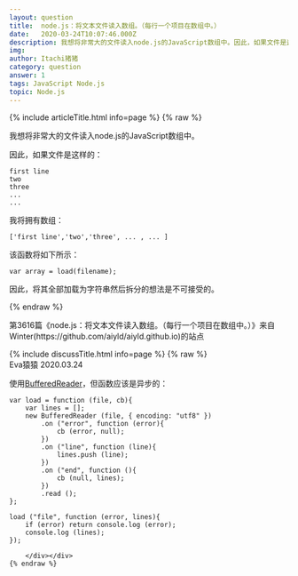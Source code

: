 ```yaml
---
layout: question
title:  node.js：将文本文件读入数组。（每行一个项目在数组中。）
date:   2020-03-24T10:07:46.000Z
description: 我想将非常大的文件读入node.js的JavaScript数组中。因此，如果文件是这样的：first linetwo three........
img: 
author: Itachi猪猪
category: question
answer: 1
tags: JavaScript Node.js
topic: Node.js
---
```

<div class="article-root">
  <div class="article">
    {% include articleTitle.html info=page %}
    {% raw %}
    <div class="article-content"><p><font style="vertical-align: inherit;"><font style="vertical-align: inherit;">我想将非常大的文件读入node.js的JavaScript数组中。</font></font></p>

<p><font style="vertical-align: inherit;"><font style="vertical-align: inherit;">因此，如果文件是这样的：</font></font></p>

<pre><code>first line<font></font>
two <font></font>
three<font></font>
...<font></font>
...<font></font>
</code></pre>

<p><font style="vertical-align: inherit;"><font style="vertical-align: inherit;">我将拥有数组： </font></font></p>

<pre><code>['first line','two','three', ... , ... ] 
</code></pre>

<p><font style="vertical-align: inherit;"><font style="vertical-align: inherit;">该函数将如下所示：</font></font></p>

<pre><code>var array = load(filename); 
</code></pre>

<p><font style="vertical-align: inherit;"><font style="vertical-align: inherit;">因此，将其全部加载为字符串然后拆分的想法是不可接受的。</font></font></p></div>
    {% endraw %}
  </div>
  <p class="winter_mark">第3616篇《node.js：将文本文件读入数组。（每行一个项目在数组中。）》来自Winter(https://github.com/aiyld/aiyld.github.io)的站点</p>
  <div class="discuss-wrapper">
    {% include discussTitle.html info=page %}
    {% raw %}
    <div class="discuss-item">
        <div class="discuss-parent">
          <div class="discuss-meta">
            <span class="discuss-user">Eva猿猿</span>
            <span class="discuss-time">2020.03.24</span>
          </div>
          <div class="discuss-comment"><p><font style="vertical-align: inherit;"><font style="vertical-align: inherit;">使用</font></font><a href="https://github.com/Gagle/Node-BufferedReader"><font style="vertical-align: inherit;"><font style="vertical-align: inherit;">BufferedReader</font></font></a><font style="vertical-align: inherit;"><font style="vertical-align: inherit;">，但函数应该是异步的：</font></font></p>

<pre><code>var load = function (file, cb){<font></font>
    var lines = [];<font></font>
    new BufferedReader (file, { encoding: "utf8" })<font></font>
        .on ("error", function (error){<font></font>
            cb (error, null);<font></font>
        })<font></font>
        .on ("line", function (line){<font></font>
            lines.push (line);<font></font>
        })<font></font>
        .on ("end", function (){<font></font>
            cb (null, lines);<font></font>
        })<font></font>
        .read ();<font></font>
};<font></font>
<font></font>
load ("file", function (error, lines){<font></font>
    if (error) return console.log (error);<font></font>
    console.log (lines);<font></font>
});<font></font>
</code></pre></div>
        </div></div>
    {% endraw %}
  </div>
<div>
